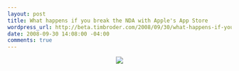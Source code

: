 ```yaml
--- 
layout: post
title: What happens if you break the NDA with Apple's App Store
wordpress_url: http://beta.timbroder.com/2008/09/30/what-happens-if-you-break-the-nda-with-apples-app-store/
date: 2008-09-30 14:08:00 -04:00
comments: true
---
```

<div class="separator" style="clear: both; text-align: center;"><a href="http://www.geekculture.com/joyoftech/joyimages/1156.jpg" imageanchor="1" style="margin-left: 1em; margin-right: 1em;"><img src="http://www.geekculture.com/joyoftech/joyimages/1156.jpg" border="0" /></a></div>
